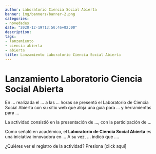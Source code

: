 ```yaml
---
author: Laboratorio Ciencia Social Abierta
banner: img/banners/banner-2.png
categories:
- novedades
date: "2020-12-19T13:50:46+02:00"
description: 
tags:
- lanzamiento
- ciencia abierta
- abierta
title: Lanzamiento Laboratorio Ciencia Social Abierta
---
```


# Lanzamiento Laboratorio Ciencia Social Abierta

En ... realizada el ... a las ... horas se presentó el Laboratorio de Ciencia Social Abierta con su sitio web que aloja una guía para ... y herramientas para ...

La actividad consistió en la presentación de ..., con la participación de ...


Como señaló en académico, el **Laboratorio de Ciencia Social Abierta** es una iniciativa innovadora en ... A su vez, ... indicó que ....

¿Quiéres ver el registro de la actividad? Presiona [click aqui]

